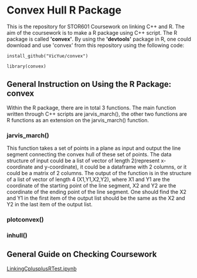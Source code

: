 # Convex Hull R Package
This is the repository for STOR601 Coursework on linking C++ and R. The aim of the coursework is to make a R package using C++ script. The R package is called **'convex'**. By using the **'devtools'** package in R, one could download and use 'convex' from this repository using the following code:
```
install_github("VicYue/convex")

library(convex)
```

## General Instruction on Using the R Package: convex
Within the R package, there are in total 3 functions. The main function written through C++ scripts are jarvis_march(), the other two functions are R functions as an extension on the jarvis_march() function.

### jarvis_march()
This function takes a set of points in a plane as input and output the line segment connecting the convex hull of these set of points. The data structure of input could be a list of vector of length 2(represent x-coordinate and y-coordinate), it could be a dataframe with 2 columns, or it could be a matrix of 2 columns. The output of the function is in the structure of a list of vector of length 4 (X1,Y1,X2,Y2), where X1 and Y1 are the coordinate of the starting point of the line segment, X2 and Y2 are the coordinate of the ending point of the line segment. One should find the X2 and Y1 in the first item of the output list should be the same as the X2 and Y2  in the last item of the output list.

### plotconvex()



### inhull()



## General Guide on Checking Coursework
[LinkingCplusplusRTest.ipynb](LinkingCplusplusRTest.ipynb)
